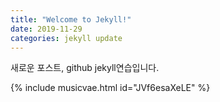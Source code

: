 ```yaml
---
title: "Welcome to Jekyll!"
date: 2019-11-29 
categories: jekyll update
---
```

새로운 포스트, github jekyll연습입니다.

{% include musicvae.html id="JVf6esaXeLE" %}